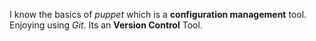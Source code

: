 I know the basics of *puppet* which is a **configuration management** tool.
Enjoying using _Git_. Its an __Version Control__ Tool.
